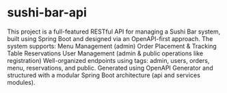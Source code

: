 # sushi-bar-api
 This project is a full-featured RESTful API for managing a Sushi Bar system, built using Spring Boot and designed via an OpenAPI-first approach. The system supports:  Menu Management (admin)  Order Placement & Tracking  Table Reservations  User Management (admin & public operations like registration)  Well-organized endpoints using tags: admin, users, orders, menu, reservations, and public.  Generated using OpenAPI Generator and structured with a modular Spring Boot architecture (api and services modules).
